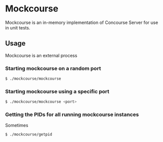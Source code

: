 # Mockcourse
Mockcourse is an in-memory implementation of Concourse Server for use in unit tests.

## Usage
Mockcourse is an external process 

### Starting mockcourse on a random port
```bash
$ ./mockcourse/mockcourse
```

### Starting mockcourse using a specific port
```bash
$ ./mockcourse/mockcourse <port>
```

### Getting the PIDs for all running mockcourse instances
Sometimes 
```bash
$ ./mockcourse/getpid
```
